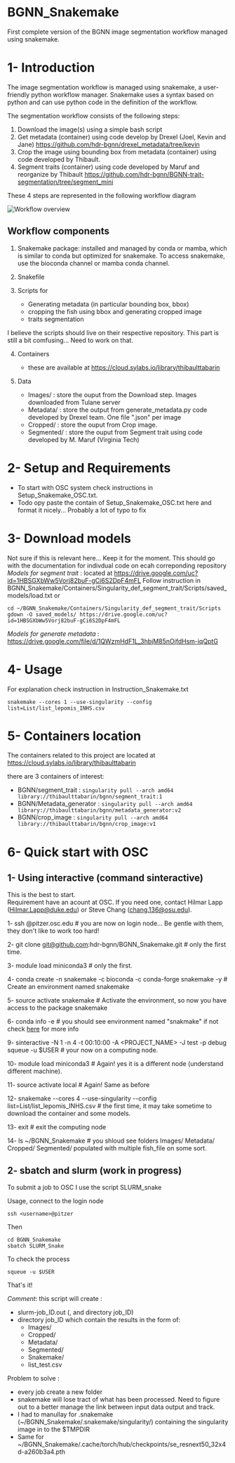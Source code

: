 # BGNN_Snakemake
First complete version of the BGNN image segmentation workflow managed using snakemake.

# 1- Introduction

The image segmentation workflow is managed using snakemake, a user-friendly python workflow manager. Snakemake uses a syntax based on python and can use python code in the definition of the workflow. 

The segmentation workflow consists of the following steps:
1. Download the image(s) using a simple bash script
2. Get metadata (container) using code develop by Drexel (Joel, Kevin and Jane) https://github.com/hdr-bgnn/drexel_metadata/tree/kevin
3. Crop the image using bounding box from metadata (container) using code developed by Thibault.
4. Segment traits (container) using code developed by Maruf and reorganize by Thibault https://github.com/hdr-bgnn/BGNN-trait-segmentation/tree/segment_mini

These 4 steps are represented in the following workflow diagram

![Workflow overview](https://github.com/hdr-bgnn/BGNN_Snakemake/blob/main/Snakemake_workflow.png)

## Workflow components

1. Snakemake package: installed and managed by conda or mamba, which is similar to conda but optimized for snakemake. To access snakemake, use the bioconda channel or mamba conda channel.

2. Snakefile

3. Scripts for
   - Generating metadata (in particular bounding box, bbox)
   - cropping the fish using bbox and generating cropped image
   - traits segmentation
 
I believe the scripts should live on their respective repository. This part is still a bit comfusing... Need to work on that.
 
4. Containers
   - these are available at https://cloud.sylabs.io/library/thibaulttabarin

5. Data
   - Images/ : store the ouput from the Download step. Images downloaded from Tulane server
   - Metadata/ : store the output from generate_metadata.py code developed by Drexel team. One file ".json" per image
   - Cropped/ : store the ouput from Crop image. 
   - Segmented/ : store the ouput from Segment trait using code developed by M. Maruf (Virginia Tech)

# 2- Setup and Requirements

   - To start with OSC system check instructions in Setup_Snakemake_OSC.txt.
   - Todo opy paste the contain of Setup_Snakemake_OSC.txt here and format it nicely... Probably a lot of typo to fix

# 3- Download models

   Not sure if this is relevant here... Keep it for the moment. This should go with the documentation for indivdual code on ecah correponding repository
   *Models for segment trait* : located at https://drive.google.com/uc?id=1HBSGXbWw5Vorj82buF-gCi6S2DpF4mFL
   Follow instruction in BGNN_Snakemake/Containers/Singularity_def_segment_trait/Scripts/saved_models/load.txt
   or
   ```
   cd ~/BGNN_Snakemake/Containers/Singularity_def_segment_trait/Scripts
   gdown -O saved_models/ https://drive.google.com/uc?id=1HBSGXbWw5Vorj82buF-gCi6S2DpF4mFL
   ```
   
   *Models for generate metadata* : https://drive.google.com/file/d/1QWzmHdF1L_3hbjM85nOjfdHsm-iqQptG
   

# 4- Usage
   
   For explanation check instruction in Instruction_Snakemake.txt
   
   ```
   snakemake --cores 1 --use-singularity --config list=List/list_lepomis_INHS.csv
   ```

# 5- Containers location

The containers related to this project are located at https://cloud.sylabs.io/library/thibaulttabarin

there are 3 containers of interest:

* BGNN/segment_trait : 
   ```singularity pull --arch amd64 library://thibaulttabarin/bgnn/segment_trait:1```
* BGNN/Metadata_generator :
   ```singularity pull --arch amd64 library://thibaulttabarin/bgnn/metadata_generator:v2 ```
* BGNN/crop_image :
    ```singularity pull --arch amd64 library://thibaulttabarin/bgnn/crop_image:v1```

# 6- Quick start with OSC

## 1- Using interactive (command sinteractive)

   This is the best to start.  
   Requirement have an acount at OSC. If you need one, contact Hilmar Lapp (Hilmar.Lapp@duke.edu) or Steve Chang (chang.136@osu.edu).
   
   1- ssh <username>@pitzer.osc.edu # you are now on login node... Be gentle with them, they don't like to work too hard!
   
   2- git clone git@github.com:hdr-bgnn/BGNN_Snakemake.git # only the first time.
   
   3- module load miniconda3 # only the first.
   
   4- conda create -n snakemake -c bioconda -c conda-forge snakemake -y # Create an environment named snakemake 
   
   5- source activate snakemake # Activate the environment, so now you have access to the package snakemake
   
   6- conda info -e # you should see environment named "snakmake" if not check [here](https://www.osc.edu/resources/getting_started/howto/howto_add_python_packages_using_the_conda_package_manager) for more info
   
   9- sinteractive  -N 1 -n 4  -t 00:10:00  -A <PROJECT_NAME> -J test -p debug squeue -u $USER # your now on a computing node.
   
   10- module load miniconda3 # Again! yes it is a different node (understand different machine).
   
   11- source activate local # Again! Same as before

   12- snakemake --cores 4 --use-singularity --config list=List/list_lepomis_INHS.csv # the first time, it may take sometime to download the container and some models.
   
   13- exit # exit the computing node
   
   14- ls ~/BGNN_Snakemake # you shloud see folders Images/ Metadata/ Cropped/ Segmented/ populated with multiple fish_file on some sort.

## 2- sbatch and slurm (work in progress)
   
   To submit a job to OSC I use the script SLURM_snake
   
   Usage, connect to the login node
   
   ```ssh <username>@pitzer```
   
   Then
   
   ```
   cd BGNN_Snakemake
   sbatch SLURM_Snake
   ```
   
   To check the process
   
   ```squeue -u $USER```
   
   That's it!
   
   *Comment*: this script will create :
   * slurm-job_ID.out (, and directory job_ID)
   * directory job_ID which contain the results in the form of:
      - Images/
      - Cropped/
      - Metadata/
      - Segmented/
      - Snakemake/
      - list_test.csv
   
   Problem to solve : 
   * every job create a new folder
   * snakemake will lose tract of what has been processed. Need to figure out to a better manage the link between input data output and track.
   * I had to manullay for .snakemake (~/BGNN_Snakemake/.snakemake/singularity/) containing the singularity image in to the $TMPDIR
   * Same for ~/BGNN_Snakemake/.cache/torch/hub/checkpoints/se_resnext50_32x4d-a260b3a4.pth
